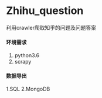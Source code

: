 # Zhihu_question

利用crawler爬取知乎的问题及问题答案

#### 环境需求
1. python3.6
2. scrapy

#### 数据导出
1.SQL
2.MongoDB


